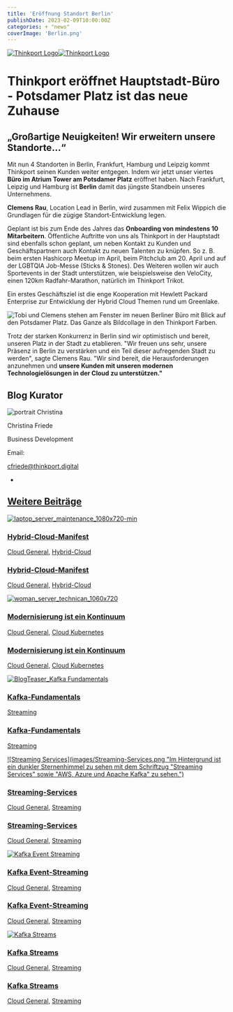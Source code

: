 ```yaml
---
title: 'Eröffnung Standort Berlin'
publishDate: 2023-02-09T10:00:00Z
categories: + "news"
coverImage: 'Berlin.png'
---
```


[![Thinkport Logo](images/Logo_horizontral_new-ovavzp5ztqmosy1yz1jrwr9fv5swhtoc0bky3tkc3g.png 'Logo Bright Colours')](https://thinkport.digital)[![Thinkport Logo](images/Logo_horizontral_new-ovavzp5ztqmosy1yz1jrwr9fv5swhtoc0bky3tkc3g.png 'Logo Bright Colours')](https://thinkport.digital)

# Thinkport eröffnet Hauptstadt-Büro - Potsdamer Platz ist das neue Zuhause

## „Großartige Neuigkeiten! Wir erweitern unsere Standorte...“

Mit nun 4 Standorten in Berlin, Frankfurt, Hamburg und Leipzig kommt Thinkport seinen Kunden weiter entgegen. Indem wir jetzt unser viertes **Büro im Atrium Tower am Potsdamer Platz** eröffnet haben. Nach Frankfurt, Leipzig und Hamburg ist **Berlin** damit das jüngste Standbein unseres Unternehmens.

**Clemens Rau**, Location Lead in Berlin, wird zusammen mit Felix Wippich die Grundlagen für die zügige Standort-Entwicklung legen.

Geplant ist bis zum Ende des Jahres das **Onboarding von mindestens 10 Mitarbeitern**. Öffentliche Auftritte von uns als Thinkport in der Hauptstadt sind ebenfalls schon geplant, um neben Kontakt zu Kunden und Geschäftspartnern auch Kontakt zu neuen Talenten zu knüpfen. So z. B. beim ersten Hashicorp Meetup im April, beim Pitchclub am 20. April und auf der LGBTQIA Job-Messe (Sticks & Stones). Des Weiteren wollen wir auch Sportevents in der Stadt unterstützen, wie beispielsweise den VeloCity, einen 120km Radfahr-Marathon, natürlich im Thinkport Trikot.

Ein erstes Geschäftsziel ist die enge Kooperation mit Hewlett Packard Enterprise zur Entwicklung der Hybrid Cloud Themen rund um Greenlake.

![Tobi und Clemens stehen am Fenster im neuen Berliner Büro mit Blick auf den Potsdamer Platz. Das Ganze als Bildcollage in den Thinkport Farben.](images/Screenshot-2023-02-09-at-11.19.05.png)

Trotz der starken Konkurrenz in Berlin sind wir optimistisch und bereit, unseren Platz in der Stadt zu etablieren. "Wir freuen uns sehr, unsere Präsenz in Berlin zu verstärken und ein Teil dieser aufregenden Stadt zu werden", sagte Clemens Rau. "Wir sind bereit, die Herausforderungen anzunehmen und **unsere Kunden mit unseren modernen Technologielösungen in der Cloud zu unterstützen."**

## Blog Kurator

![portrait Christina](images/Christina-e1638449854497.png)

Christina Friede

Business Development

Email:

[cfriede@thinkport.digital](mailto:cfriede@thinkport.digital)

-  [](https://www.linkedin.com/in/christina-friede-2a6426168/)

## [Weitere Beiträge](https://thinkport.digital/blog)

[![laptop_server_maintenance_1080x720-min](images/laptop_server_maintenance_1080x720-min-1024x682.png 'Die linke Hand liegt auf der Tastatur des aufgeklappten Laptops im Serverraum.')](https://thinkport.digital/hybrid-cloud-manifest/)

### [Hybrid-Cloud-Manifest](https://thinkport.digital/hybrid-cloud-manifest/ 'Hybrid-Cloud-Manifest')

[Cloud General](https://thinkport.digital/category/cloud-general/), [Hybrid-Cloud](https://thinkport.digital/category/hybrid-cloud/)

### [Hybrid-Cloud-Manifest](https://thinkport.digital/hybrid-cloud-manifest/ 'Hybrid-Cloud-Manifest')

[Cloud General](https://thinkport.digital/category/cloud-general/), [Hybrid-Cloud](https://thinkport.digital/category/hybrid-cloud/)

[![woman_server_technican_1060x720](images/woman_server_technican_1060x720-1024x696.png 'Eine Frau arbeitet am Server')](https://thinkport.digital/modernisierung-ist-ein-kontinuum/)

### [Modernisierung ist ein Kontinuum](https://thinkport.digital/modernisierung-ist-ein-kontinuum/ 'Modernisierung ist ein Kontinuum')

[Cloud General](https://thinkport.digital/category/cloud-general/), [Cloud Kubernetes](https://thinkport.digital/category/cloud-kubernetes/)

### [Modernisierung ist ein Kontinuum](https://thinkport.digital/modernisierung-ist-ein-kontinuum/ 'Modernisierung ist ein Kontinuum')

[Cloud General](https://thinkport.digital/category/cloud-general/), [Cloud Kubernetes](https://thinkport.digital/category/cloud-kubernetes/)

[![BlogTeaser_Kafka Fundamentals](images/BlogTeaser_KafkaFundamentals.png 'Türkis-blauer Hintergrund auf dem Wolken zu erkennen sind und darauf der Schriftzug Kafka Fundamentals')](https://thinkport.digital/kafka-fundamentals/)

### [Kafka-Fundamentals](https://thinkport.digital/kafka-fundamentals/ 'Kafka-Fundamentals')

[Streaming](https://thinkport.digital/category/streaming/)

### [Kafka-Fundamentals](https://thinkport.digital/kafka-fundamentals/ 'Kafka-Fundamentals')

[Streaming](https://thinkport.digital/category/streaming/)

[![Streaming Services](images/Streaming-Services.png "Im Hintergrund ist ein dunkler Sternenhimmel zu sehen mit dem Schriftzug "Streaming Services" sowie "AWS, Azure und Apache Kafka" zu sehen.")](https://thinkport.digital/streaming-services/)

### [Streaming-Services](https://thinkport.digital/streaming-services/ 'Streaming-Services')

[Cloud General](https://thinkport.digital/category/cloud-general/), [Streaming](https://thinkport.digital/category/streaming/)

### [Streaming-Services](https://thinkport.digital/streaming-services/ 'Streaming-Services')

[Cloud General](https://thinkport.digital/category/cloud-general/), [Streaming](https://thinkport.digital/category/streaming/)

[![Kafka Event Streaming](images/Kafka-Event-Streaming-1.png 'Bildcollage mit zwei dunelblauen überlappenden Kreisen mit der Schriftzug Kafka Event Streaming sowie Icons von einem Kalender und einer Kamera')](https://thinkport.digital/kafka-event-streaming/)

### [Kafka Event-Streaming](https://thinkport.digital/kafka-event-streaming/ 'Kafka Event-Streaming')

[Cloud General](https://thinkport.digital/category/cloud-general/), [Streaming](https://thinkport.digital/category/streaming/)

### [Kafka Event-Streaming](https://thinkport.digital/kafka-event-streaming/ 'Kafka Event-Streaming')

[Cloud General](https://thinkport.digital/category/cloud-general/), [Streaming](https://thinkport.digital/category/streaming/)

[![Kafka Streams](images/Streaming-Services-2.png 'Bildcollage mit dem Logo von Kafka und dem Schriftzug Kafka Streams')](https://thinkport.digital/kafka-streams/)

### [Kafka Streams](https://thinkport.digital/kafka-streams/ 'Kafka Streams')

[Cloud General](https://thinkport.digital/category/cloud-general/), [Streaming](https://thinkport.digital/category/streaming/)

### [Kafka Streams](https://thinkport.digital/kafka-streams/ 'Kafka Streams')

[Cloud General](https://thinkport.digital/category/cloud-general/), [Streaming](https://thinkport.digital/category/streaming/)
